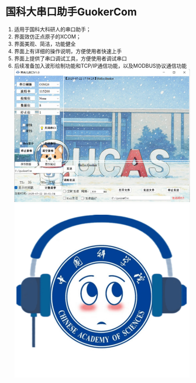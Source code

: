 # 国科大串口助手GuokerCom
1. 适用于国科大科研人的串口助手；
2. 界面效仿正点原子的XCOM；
3. 界面美观、简洁，功能健全
4. 界面上有详细的操作说明，方便使用者快速上手
5. 界面上提供了串口调试工具，方便使用者调试串口
6. 后续准备加入波形绘制功能和TCP/IP通信功能，以及MODBUS协议通信功能
![串口界面](./icon/界面.png "串口界面")
![串口图标](./icon/logo_compressed.png "串口图标")